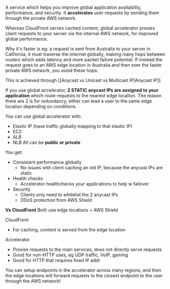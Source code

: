 A service which helps you improve global application availability, performance, and security.
It **accelerates** user requests by sending them through the private AWS network.

Whereas CloudFront serves cached content, global accelerator proxies client requests to your server via the internal AWS network, for improved global performance.

Why it's faster is eg: a request is sent from Australia to your server in California, it must traverse the internet globally, making many hops between routers which adds latency and more packet failure potential. 
If instead the request goes to an AWS edge location in Australia and then over the faster private AWS network, you avoid these hops.

This is achieved through [[Anycast vs Unicast vs Multicast IP|Anycast IP]]. 

If you use global accelerator, **2 STATIC anycast IPs are assigned to your application** which route requests to the nearest edge location.
The reason there are 2 is for redundancy, either can lead a user to the same edge location depending on conditions.

You can use global accelerator with:
- Elastic IP (have traffic globally mapping to that elastic IP)
- EC2
- ALB
- NLB
All can be **public or private**

You get:
- Consistent performance globally
	- No issues with client caching an old IP, because the anycast IPs are static
- Health checks
	- Accelerator healthchecks your applications to help w failover
- Security
	- Clients only need to whitelist the 2 anycast IPs
	- DDoS protection from AWS Shield

**Vs CloudFront**
Both use edge locations + AWS Shield

CloudFront
- For caching, content is served from the edge location

Accelerator
- Proxies requests to the main services, does not directly serve requests
- Good for non-HTTP uses, eg UDP traffic, VoIP, gaming
- Good for HTTP that requires fixed IP addr

You can setup endpoints in the accelerator across many regions, and then the edge locations will forward requests to the closest endpoint to the user through the AWS network!